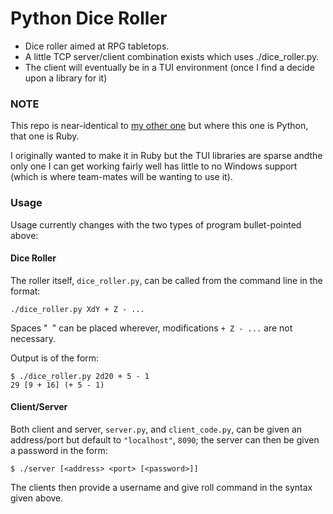 Python Dice Roller
================

- Dice roller aimed at RPG tabletops.
- A little TCP server/client combination exists which uses ./dice_roller.py.
- The client will eventually be in a TUI environment (once I find a decide upon a library for it)

### NOTE

This repo is near-identical to [my other one](https://github.com/BodneyC/ruby_dice_roller) but where this one is Python, that one is Ruby.

I originally wanted to make it in Ruby but the TUI libraries are sparse andthe only one I can get working fairly well has little to no Windows support (which is where team-mates will be wanting to use it).

### Usage

Usage currently changes with the two types of program bullet-pointed above:

#### Dice Roller

The roller itself, `dice_roller.py`, can be called from the command line in the format:

    ./dice_roller.py XdY + Z - ...

Spaces "` `" can be placed wherever, modifications `+ Z - ...` are not necessary.

Output is of the form:

    $ ./dice_roller.py 2d20 + 5 - 1
    29 [9 + 16] (+ 5 - 1)

#### Client/Server

Both client and server, `server.py`, and `client_code.py`, can be given an address/port but default to `"localhost"`, `8090`; the server can then be given a password in the form:

	$ ./server [<address> <port> [<password>]]

The clients then provide a username and give roll command in the syntax given above.

